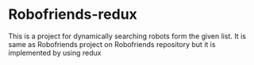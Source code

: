 # Robofriends-redux
This is a project for dynamically searching robots form the given list.
It is same as Robofriends project on Robofriends repository but it is implemented by using redux
